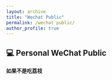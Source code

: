 ```yaml
---
layout: archive
title: "Wechat Public"
permalink: /wechat public/
author_profile: true
---
```


## 💻 Personal WeChat Public 
**如果不是吃荔枝**

